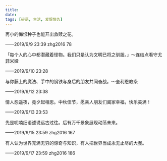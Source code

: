 ```yaml
---
title: 
date:
tags: [碎语, 生活, 爱恨情仇]
---
```


再小的悔恨种子也能开出救赎之花。

——2019/9/9 23:39 zhg2016 78

「每个人的心中都潜藏着怪物。我们只是认为文明已将之驯服。」～连结点看守尤菲米娅

——2019/9/10 23:28

与你藤上的魔法、手中的钢铁与身后的朋友共同奋战。～奎利恩教条

——2019/9/12 23:38

情人怨遥夜，竟夕起相思。中秋佳节，愿亲人朋友们阖家幸福，快乐美满！

——2019/9/13 23:53

先是呢喃细语述说远古过往。后有万千景象展现动荡未来。

——2019/9/15 23:59  zhg2016 167

有人认为世界充满无穷的惊奇与知识，有人把世界当成永无止尽的大餐。

——2019/9/17 23:59  zhg2016 186
